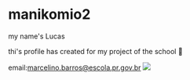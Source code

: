 # manikomio2
my name's Lucas

thi's profile has created for my project of the school 🏫


email:marcelino.barros@escola.pr.gov.br
![](https://media1.tenor.com/m/sXpJk9ujG_4AAAAd/sebastian-vettel-formula-1.gif)
